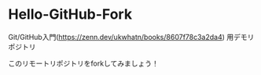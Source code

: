 # Hello-GitHub-Fork
 Git/GitHub入門(https://zenn.dev/ukwhatn/books/8607f78c3a2da4) 用デモリポジトリ
 
 このリモートリポジトリをforkしてみましょう！